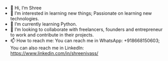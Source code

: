 - 👋 Hi, I’m Shree
- 👀 I’m interested in learning new things; Passionate on learning new technologies. 
- 🌱 I’m currently learning Python. 
- 💞️ I’m looking to collaborate with freelancers, founders and entrepreneur to work and contribute in their projects.
- 📫 How to reach me: You can reach me in WhatsApp: +918668150603; You can also reach me in LinkedIn: https://www.linkedin.com/in/shreenivass/

<!---
shree1602/shree1602 is a ✨ special ✨ repository because its `README.md` (this file) appears on your GitHub profile.
You can click the Preview link to take a look at your changes.
--->
